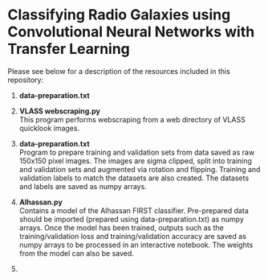 # Classifying Radio Galaxies using Convolutional Neural Networks with Transfer Learning

Please see below for a description of the resources included in this repository: 

1. **data-preparation.txt** <br>

2. **VLASS webscraping.py** <br> This program performs webscraping from a web directory of VLASS quicklook images. 

1. **data-preparation.txt** <br> Program to prepare training and validation sets from data saved as raw 150x150 pixel images. The images 
are sigma clipped, split into training and validation sets and augmented via rotation and flipping. Training and validation labels to match
the datasets are also created. The datasets and labels are saved as numpy arrays. 

2. **Alhassan.py** <br> Contains a model of the Alhassan FIRST classifier. Pre-prepared data should be imported (prepared using 
data-preparation.txt) as numpy arrays. Once the model has been trained, outputs such as the training/validation loss and training/validation
accuracy are saved as numpy arrays to be processed in an interactive notebook. The weights from the model can also be saved. 


3. 
